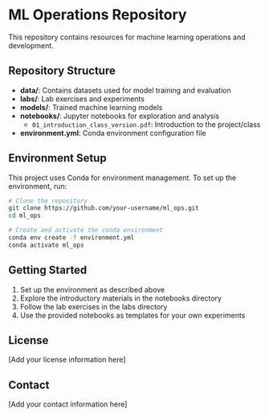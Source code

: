 # ML Operations Repository

This repository contains resources for machine learning operations and development.

## Repository Structure

- **data/**: Contains datasets used for model training and evaluation
- **labs/**: Lab exercises and experiments
- **models/**: Trained machine learning models 
- **notebooks/**: Jupyter notebooks for exploration and analysis
  - `01_introduction_class_version.pdf`: Introduction to the project/class
- **environment.yml**: Conda environment configuration file

## Environment Setup

This project uses Conda for environment management. To set up the environment, run:

```bash
# Clone the repository
git clone https://github.com/your-username/ml_ops.git
cd ml_ops

# Create and activate the conda environment
conda env create -f environment.yml
conda activate ml_ops
```

## Getting Started

1. Set up the environment as described above
2. Explore the introductory materials in the notebooks directory
3. Follow the lab exercises in the labs directory
4. Use the provided notebooks as templates for your own experiments

## License

[Add your license information here]

## Contact

[Add your contact information here]
